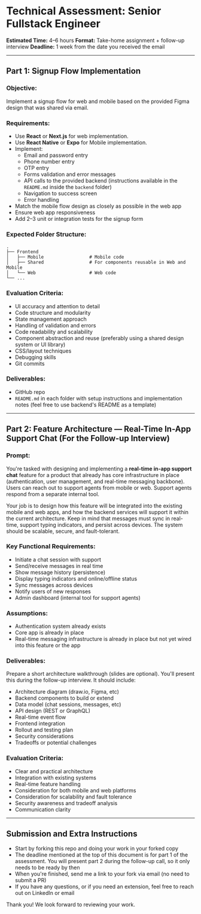 # Technical Assessment: Senior Fullstack Engineer

**Estimated Time:** 4–6 hours
**Format:** Take-home assignment + follow-up interview
**Deadline:** 1 week from the date you received the email

---

## Part 1: Signup Flow Implementation

### Objective:

Implement a signup flow for web and mobile based on the provided Figma design that was shared via email.

### Requirements:

- Use **React** or **Next.js** for web implementation.
- Use **React Native** or **Expo** for Mobile implementation.
- Implement:
  - Email and password entry
  - Phone number entry
  - OTP entry
  - Forms validation and error messages
  - API calls to the provided backend (instructions available in the `README.md` inside the `backend` folder)
  - Navigation to success screen
  - Error handling
- Match the mobile flow design as closely as possible in the web app
- Ensure web app responsiveness
- Add 2–3 unit or integration tests for the signup form

### Expected Folder Structure:

```
.
├── Frontend
│   ├── Mobile                 # Mobile code
│   ├── Shared                 # For components reusable in Web and Mobile
│   └── Web                    # Web code
└── ...
```

### Evaluation Criteria:

- UI accuracy and attention to detail
- Code structure and modularity
- State management approach
- Handling of validation and errors
- Code readability and scalability
- Component abstraction and reuse (preferably using a shared design system or UI library)
- CSS/layout techniques
- Debugging skills
- Git commits

### Deliverables:

- GitHub repo
- `README.md` in each folder with setup instructions and implementation notes (feel free to use backend's README as a template)

---

## Part 2: Feature Architecture — Real-Time In-App Support Chat (For the Follow-up Interview)

### Prompt:

You're tasked with designing and implementing a **real-time in-app support chat** feature for a product that already has core infrastructure in place (authentication, user management, and real-time messaging backbone). Users can reach out to support agents from mobile or web. Support agents respond from a separate internal tool.

Your job is to design how this feature will be integrated into the existing mobile and web apps, and how the backend services will support it within the current architecture. Keep in mind that messages must sync in real-time, support typing indicators, and persist across devices. The system should be scalable, secure, and fault-tolerant.

### Key Functional Requirements:

- Initiate a chat session with support
- Send/receive messages in real time
- Show message history (persistence)
- Display typing indicators and online/offline status
- Sync messages across devices
- Notify users of new responses
- Admin dashboard (internal tool for support agents)

### Assumptions:

- Authentication system already exists
- Core app is already in place
- Real-time messaging infrastructure is already in place but not yet wired into this feature or the app

### Deliverables:

Prepare a short architecture walkthrough (slides are optional). You'll present this during the follow-up interview. It should include:

- Architecture diagram (draw.io, Figma, etc)
- Backend components to build or extend
- Data model (chat sessions, messages, etc)
- API design (REST or GraphQL)
- Real-time event flow
- Frontend integration
- Rollout and testing plan
- Security considerations
- Tradeoffs or potential challenges

### Evaluation Criteria:

- Clear and practical architecture
- Integration with existing systems
- Real-time feature handling
- Consideration for both mobile and web platforms
- Consideration for scalability and fault tolerance
- Security awareness and tradeoff analysis
- Communication clarity

---

## Submission and Extra Instructions

- Start by forking this repo and doing your work in your forked copy
- The deadline mentioned at the top of this document is for part 1 of the assessment. You will present part 2 during the follow-up call, so it only needs to be ready by then
- When you're finished, send me a link to your fork via email (no need to submit a PR)
- If you have any questions, or if you need an extension, feel free to reach out on LinkedIn or email

Thank you! We look forward to reviewing your work.
